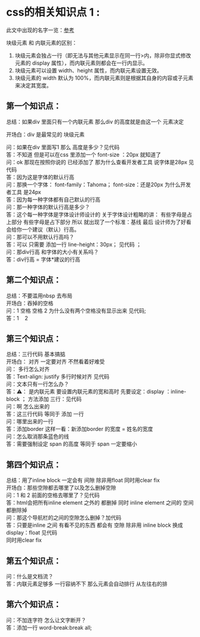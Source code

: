 # css的相关知识点 1 :

此文中出现的名字一览：[参考](http://geekplux.com/2014/04/25/several_core_concepts_of_css.html)

块级元素 和 内联元素的区别：

1.	块级元素会独占一行（即无法与其他元素显示在同一行>内，除非你显式修改元素的 display 属性），而内联元素则都会在一行内显示。
2.	块级元素可以设置 width、height 属性，而内联元素设置无效。
3.	块级元素的 width 默认为 100%，而内联元素则是根据其自身的内容或子元素来决定其宽度。

## 第一个知识点：
总结：如果div 里面只有一个内联元素 那么div 的高度就是由这一个 元素决定

开场白：div 是最常见的 块级元素 

问：如果在div 里面写1 那么 高度是多少？见代码<br>
答：不知道 但是可以在css 里添加一个  font-size ：20px 就知道了 <br>
问：ok 那现在按照你说的 已经添加了 那为什么查看开发者工具 说字体是28px 见代码 <br>
答：因为这是字体的默认行高 <br>
问：那换一个字体： font-family：Tahoma； font-size：还是20px  为什么开发者工具 是24px <br>
答：因为每一种字体都有自己默认的行高 <br>
问：那一种字体的默认行高是多少？<br>
答：这个每一种字体是字体设计师设计的  关于字体设计粗略的讲： 有些字母是占上部分 有些字母是占下部分  所以 就出现了一个标准：基线  最后 设计师为了好看 会给你一个建议（默认）行高。<br>
问：那可以不用默认行高吗？<br>
答：可以 只需要 添加一行 line-height：30px； 见代码 ；<br>
问：那div行高 和字体的大小有关系吗？<br>
答：div行高 = 字体*建议的行高  <br>

## 第二个知识点：
总结：不要滥用nbsp 去布局 <br> 
开场白：吞掉的空格<br>
问：1 空格 空格 2 为什么没有两个空格没有显示出来 见代码;<br>
答：1 &nbsp;&nbsp; 2 <br>

## 第三个知识点：
总结：三行代码 基本搞掂 <br>
开场白： 对齐 一定要对齐 不然看着好难受<br>
问： 多行怎么对齐<br>
答：Text-align: justify 多行时候对齐 见代码<br>
问：文本只有一行怎么办？<br>
答：⚠️：<span></span> 是内联元素  要设置内联元素的宽和高时  先要设定：display ：inline-block ； 
方法添加 三行：见代码<br>
问：啊 怎么出来的 <br>
答：这三行代码 等同于 添加 一行<br>
问：哪里出来的一行<br>
答：添加border  这样一看：新添加border 的宽度 = 姓名的宽度<br>
问：怎么取消那条蓝色的线<br>
答：需要强制设定 span 的高度 等同于 span 一定要缩小<br>   

## 第四个知识点：
总结：用了inline block 一定会有 间隙 除非用float 同时用clear fix <br>
开场白：那些空隙都去哪里了以及怎么删掉空隙 <br>
问：1 和 2 前面的空格去哪里了？见代码<br>
答：html会把所有inline element  之外的 都删掉 同时 inline element 之间的 空间都删除掉 <br>
问：那这个导航栏的之间的空隙怎么删掉？加代码 <br>
答：只要是inline 之间 有看不见的东西 都会有 空隙  除非用 inline block 换成 display：float  见代码<br>
同时用clear fix <br>

## 第五个知识点：
问：什么是文档流？<br>
答：内联元素足够多 一行容纳不下  那么元素会自动排行 从左往右的排 <br>

## 第六个知识点：
问：不加连字符 怎么让文字断开？<br>
答：添加一行 word-break:break all;<br>
